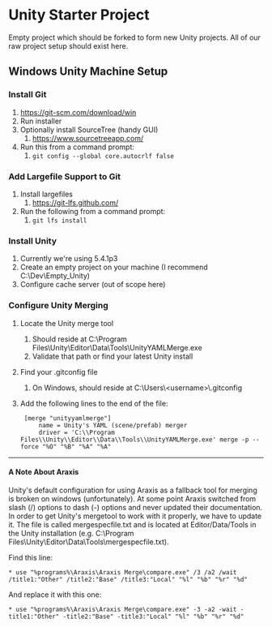 # Unity Starter Project

Empty project which should be forked to form new Unity projects. All of our raw project setup should exist here.

## Windows Unity Machine Setup

### Install Git

1. https://git-scm.com/download/win
2. Run installer
3. Optionally install SourceTree (handy GUI)
    1. https://www.sourcetreeapp.com/
4. Run this from a command prompt:
    1. `git config --global core.autocrlf false`

### Add Largefile Support to Git

1. Install largefiles
    1. https://git-lfs.github.com/
2. Run the following from a command prompt:
    1. `git lfs install`

### Install Unity

1. Currently we're using 5.4.1p3
2. Create an empty project on your machine (I recommend C:\Dev\Empty_Unity)
3. Configure cache server (out of scope here)

### Configure Unity Merging

1. Locate the Unity merge tool
    1. Should reside at C:\Program Files\Unity\Editor\Data\Tools\UnityYAMLMerge.exe
    2. Validate that path or find your latest Unity install
2. Find your .gitconfig file
    1. On Windows, should reside at C:\Users\\\<username\>\\.gitconfig
3. Add the following lines to the end of the file:

        [merge "unityyamlmerge"]
            name = Unity's YAML (scene/prefab) merger
            driver = 'C:\\Program Files\\Unity\\Editor\\Data\\Tools\\UnityYAMLMerge.exe' merge -p --force "%O" "%B" "%A" "%A"

---
#### A Note About Araxis

Unity's default configuration for using Araxis as a fallback tool for merging is broken on windows (unfortunately). At some point Araxis switched from slash (/) options to dash (-) options and never updated their documentation. In order to get Unity's mergetool to work with it properly, we have to update it. The file is called mergespecfile.txt and is located at Editor/Data/Tools in the Unity installation (e.g. C:\Program Files\Unity\Editor\Data\Tools\mergespecfile.txt). 

Find this line:
```
* use "%programs%\Araxis\Araxis Merge\compare.exe" /3 /a2 /wait /title1:"Other" /title2:"Base" /title3:"Local" "%l" "%b" "%r" "%d"
```

And replace it with this one:
```
* use "%programs%\Araxis\Araxis Merge\compare.exe" -3 -a2 -wait -title1:"Other" -title2:"Base" -title3:"Local" "%l" "%b" "%r" "%d"
```
